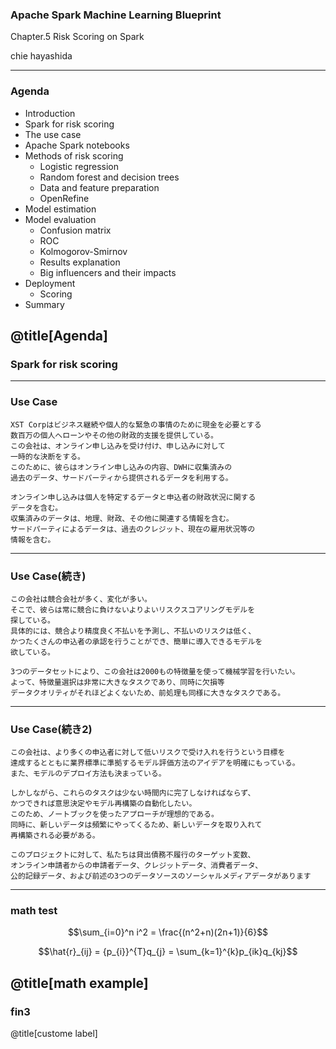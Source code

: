 ### Apache Spark Machine Learning Blueprint

Chapter.5 Risk Scoring on Spark

chie hayashida

---

### Agenda

* Introduction
* Spark for risk scoring
* The use case
* Apache Spark notebooks
* Methods of risk scoring
	* Logistic regression
	* Random forest and decision trees
	* Data and feature preparation
	* OpenRefine
* Model estimation
* Model evaluation
	* Confusion matrix
	* ROC
	* Kolmogorov-Smirnov
	* Results explanation
	* Big influencers and their impacts
* Deployment
	* Scoring
* Summary

@title[Agenda]
---
### Spark for risk scoring

---
### Use Case
```
XST Corpはビジネス継続や個人的な緊急の事情のために現金を必要とする
数百万の個人へローンやその他の財政的支援を提供している。
この会社は、オンライン申し込みを受け付け、申し込みに対して
一時的な決断をする。
このために、彼らはオンライン申し込みの内容、DWHに収集済みの
過去のデータ、サードパーティから提供されるデータを利用する。

オンライン申し込みは個人を特定するデータと申込者の財政状況に関する
データを含む。
収集済みのデータは、地理、財政、その他に関連する情報を含む。
サードパーティによるデータは、過去のクレジット、現在の雇用状況等の
情報を含む。
```

---
### Use Case(続き)
```
この会社は競合会社が多く、変化が多い。
そこで、彼らは常に競合に負けないよりよいリスクスコアリングモデルを
探している。
具体的には、競合より精度良く不払いを予測し、不払いのリスクは低く、
かつたくさんの申込者の承認を行うことができ、簡単に導入できるモデルを
欲している。

3つのデータセットにより、この会社は2000もの特徴量を使って機械学習を行いたい。
よって、特徴量選択は非常に大きなタスクであり、同時に欠損等
データクオリティがそれほどよくないため、前処理も同様に大きなタスクである。
```
---
### Use Case(続き2)

```
この会社は、より多くの申込者に対して低いリスクで受け入れを行うという目標を
達成するとともに業界標準に準拠するモデル評価方法のアイデアを明確にもっている。
また、モデルのデプロイ方法も決まっている。

しかしながら、これらのタスクは少ない時間内に完了しなければならず、
かつできれば意思決定やモデル再構築の自動化したい。
このため、ノートブックを使ったアプローチが理想的である。
同時に、新しいデータは頻繁にやってくるため、新しいデータを取り入れて
再構築される必要がある。

このプロジェクトに対して、私たちは貸出債務不履行のターゲット変数、
オンライン申請者からの申請者データ、クレジットデータ、消費者データ、
公的記録データ、および前述の3つのデータソースのソーシャルメディアデータがあります
```
---

### math test

$$\sum_{i=0}^n i^2 = \frac{(n^2+n)(2n+1)}{6}$$

$$\hat{r}_{ij} = {p_{i}}^{T}q_{j} = \sum_{k=1}^{k}p_{ik}q_{kj}$$

@title[math example]
---
### fin3

@title[custome label]

